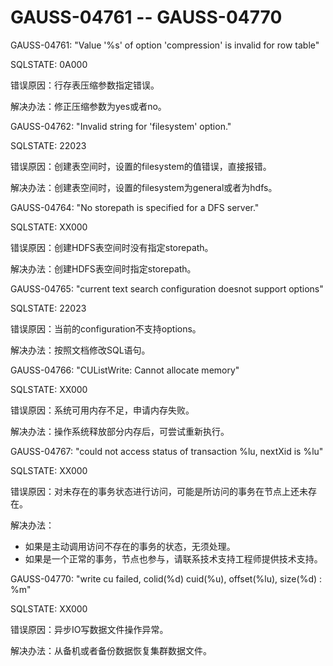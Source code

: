 # GAUSS-04761 -- GAUSS-04770<a name="ZH-CN_TOPIC_0302073044"></a>

GAUSS-04761: "Value '%s' of option 'compression' is invalid for row table"

SQLSTATE: 0A000

错误原因：行存表压缩参数指定错误。

解决办法：修正压缩参数为yes或者no。

GAUSS-04762: "Invalid string for 'filesystem' option."

SQLSTATE: 22023

错误原因：创建表空间时，设置的filesystem的值错误，直接报错。

解决办法：创建表空间时，设置的filesystem为general或者为hdfs。

GAUSS-04764: "No storepath is specified for a DFS server."

SQLSTATE: XX000

错误原因：创建HDFS表空间时没有指定storepath。

解决办法：创建HDFS表空间时指定storepath。

GAUSS-04765: "current text search configuration doesnot support options"

SQLSTATE: 22023

错误原因：当前的configuration不支持options。

解决办法：按照文档修改SQL语句。

GAUSS-04766: "CUListWrite: Cannot allocate memory"

SQLSTATE: XX000

错误原因：系统可用内存不足，申请内存失败。

解决办法：操作系统释放部分内存后，可尝试重新执行。

GAUSS-04767: "could not access status of transaction %lu, nextXid is %lu"

SQLSTATE: XX000

错误原因：对未存在的事务状态进行访问，可能是所访问的事务在节点上还未存在。

解决办法：

-   如果是主动调用访问不存在的事务的状态，无须处理。
-   如果是一个正常的事务，节点也参与，请联系技术支持工程师提供技术支持。

GAUSS-04770: "write cu failed, colid\(%d\) cuid\(%u\), offset\(%lu\), size\(%d\) : %m"

SQLSTATE: XX000

错误原因：异步IO写数据文件操作异常。

解决办法：从备机或者备份数据恢复集群数据文件。

